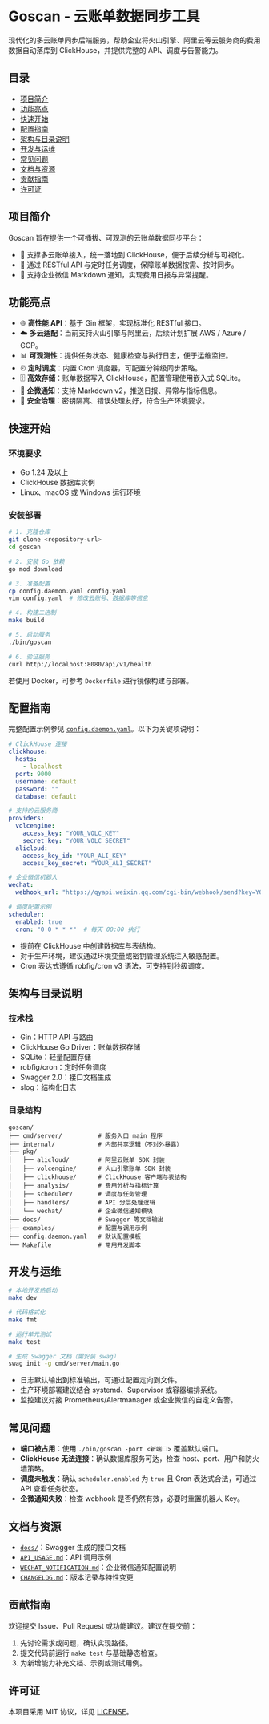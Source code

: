 # Goscan - 云账单数据同步工具

现代化的多云账单同步后端服务，帮助企业将火山引擎、阿里云等云服务商的费用数据自动落库到 ClickHouse，并提供完整的 API、调度与告警能力。

## 目录

- [项目简介](#项目简介)
- [功能亮点](#功能亮点)
- [快速开始](#快速开始)
- [配置指南](#配置指南)
- [架构与目录说明](#架构与目录说明)
- [开发与运维](#开发与运维)
- [常见问题](#常见问题)
- [文档与资源](#文档与资源)
- [贡献指南](#贡献指南)
- [许可证](#许可证)

## 项目简介

Goscan 旨在提供一个可插拔、可观测的云账单数据同步平台：

- 🧩 支撑多云账单接入，统一落地到 ClickHouse，便于后续分析与可视化。
- 🔄 通过 RESTful API 与定时任务调度，保障账单数据按需、按时同步。
- 📣 支持企业微信 Markdown 通知，实现费用日报与异常提醒。

## 功能亮点

- 🌐 **高性能 API**：基于 Gin 框架，实现标准化 RESTful 接口。
- ☁️ **多云适配**：当前支持火山引擎与阿里云，后续计划扩展 AWS / Azure / GCP。
- 📊 **可观测性**：提供任务状态、健康检查与执行日志，便于运维监控。
- ⏰ **定时调度**：内置 Cron 调度器，可配置分钟级同步策略。
- 🗄️ **高效存储**：账单数据写入 ClickHouse，配置管理使用嵌入式 SQLite。
- 💬 **企微通知**：支持 Markdown v2，推送日报、异常与指标信息。
- 🔐 **安全治理**：密钥隔离、错误处理友好，符合生产环境要求。

## 快速开始

### 环境要求

- Go 1.24 及以上
- ClickHouse 数据库实例
- Linux、macOS 或 Windows 运行环境

### 安装部署

```bash
# 1. 克隆仓库
git clone <repository-url>
cd goscan

# 2. 安装 Go 依赖
go mod download

# 3. 准备配置
cp config.daemon.yaml config.yaml
vim config.yaml  # 修改云账号、数据库等信息

# 4. 构建二进制
make build

# 5. 启动服务
./bin/goscan

# 6. 验证服务
curl http://localhost:8080/api/v1/health
```

若使用 Docker，可参考 `Dockerfile` 进行镜像构建与部署。

## 配置指南

完整配置示例参见 [`config.daemon.yaml`](config.daemon.yaml)。以下为关键项说明：

```yaml
# ClickHouse 连接
clickhouse:
  hosts:
    - localhost
  port: 9000
  username: default
  password: ""
  database: default

# 支持的云服务商
providers:
  volcengine:
    access_key: "YOUR_VOLC_KEY"
    secret_key: "YOUR_VOLC_SECRET"
  alicloud:
    access_key_id: "YOUR_ALI_KEY"
    access_key_secret: "YOUR_ALI_SECRET"

# 企业微信机器人
wechat:
  webhook_url: "https://qyapi.weixin.qq.com/cgi-bin/webhook/send?key=YOUR_KEY"

# 调度配置示例
scheduler:
  enabled: true
  cron: "0 0 * * *"  # 每天 00:00 执行
```

- 提前在 ClickHouse 中创建数据库与表结构。
- 对于生产环境，建议通过环境变量或密钥管理系统注入敏感配置。
- Cron 表达式遵循 robfig/cron v3 语法，可支持到秒级调度。

## 架构与目录说明

### 技术栈

- Gin：HTTP API 与路由
- ClickHouse Go Driver：账单数据存储
- SQLite：轻量配置存储
- robfig/cron：定时任务调度
- Swagger 2.0：接口文档生成
- slog：结构化日志

### 目录结构

```
goscan/
├── cmd/server/          # 服务入口 main 程序
├── internal/            # 内部共享逻辑（不对外暴露）
├── pkg/
│   ├── alicloud/        # 阿里云账单 SDK 封装
│   ├── volcengine/      # 火山引擎账单 SDK 封装
│   ├── clickhouse/      # ClickHouse 客户端与表结构
│   ├── analysis/        # 费用分析与指标计算
│   ├── scheduler/       # 调度与任务管理
│   ├── handlers/        # API 分层处理逻辑
│   └── wechat/          # 企业微信通知模块
├── docs/                # Swagger 等文档输出
├── examples/            # 配置与调用示例
├── config.daemon.yaml   # 默认配置模板
└── Makefile             # 常用开发脚本
```

## 开发与运维

```bash
# 本地开发热启动
make dev

# 代码格式化
make fmt

# 运行单元测试
make test

# 生成 Swagger 文档（需安装 swag）
swag init -g cmd/server/main.go
```

- 日志默认输出到标准输出，可通过配置定向到文件。
- 生产环境部署建议结合 systemd、Supervisor 或容器编排系统。
- 监控建议对接 Prometheus/Alertmanager 或企业微信的自定义告警。

## 常见问题

- **端口被占用**：使用 `./bin/goscan -port <新端口>` 覆盖默认端口。
- **ClickHouse 无法连接**：确认数据库服务可达，检查 host、port、用户和防火墙策略。
- **调度未触发**：确认 `scheduler.enabled` 为 `true` 且 Cron 表达式合法，可通过 API 查看任务状态。
- **企微通知失败**：检查 webhook 是否仍然有效，必要时重置机器人 Key。

## 文档与资源

- [`docs/`](docs/)：Swagger 生成的接口文档
- [`API_USAGE.md`](API_USAGE.md)：API 调用示例
- [`WECHAT_NOTIFICATION.md`](WECHAT_NOTIFICATION.md)：企业微信通知配置说明
- [`CHANGELOG.md`](CHANGELOG.md)：版本记录与特性变更

## 贡献指南

欢迎提交 Issue、Pull Request 或功能建议。建议在提交前：

1. 先讨论需求或问题，确认实现路径。
2. 提交代码前运行 `make test` 与基础静态检查。
3. 为新增能力补充文档、示例或测试用例。

## 许可证

本项目采用 MIT 协议，详见 [LICENSE](LICENSE)。

